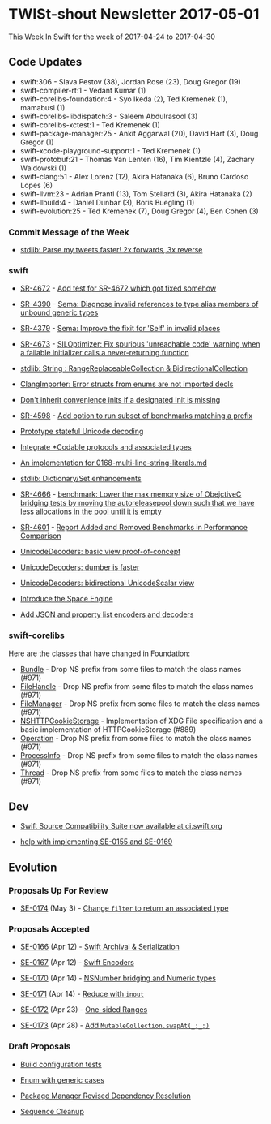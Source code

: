 # TWISt-shout Newsletter 2017-05-01
This Week In Swift for the week of 2017-04-24 to 2017-04-30

## Code Updates

* swift:306 - Slava Pestov (38), Jordan Rose (23), Doug Gregor (19)
* swift-compiler-rt:1 - Vedant Kumar (1)
* swift-corelibs-foundation:4 - Syo Ikeda (2), Ted Kremenek (1), mamabusi (1)
* swift-corelibs-libdispatch:3 - Saleem Abdulrasool (3)
* swift-corelibs-xctest:1 - Ted Kremenek (1)
* swift-package-manager:25 - Ankit Aggarwal (20), David Hart (3), Doug Gregor (1)
* swift-xcode-playground-support:1 - Ted Kremenek (1)
* swift-protobuf:21 - Thomas Van Lenten (16), Tim Kientzle (4), Zachary Waldowski (1)
* swift-clang:51 - Alex Lorenz (12), Akira Hatanaka (6), Bruno Cardoso Lopes (6)
* swift-llvm:23 - Adrian Prantl (13), Tom Stellard (3), Akira Hatanaka (2)
* swift-llbuild:4 - Daniel Dunbar (3), Boris Buegling (1)
* swift-evolution:25 - Ted Kremenek (7), Doug Gregor (4), Ben Cohen (3)

### Commit Message of the Week

* [stdlib: Parse my tweets faster! 2x forwards, 3x reverse](https://github.com/apple/swift/commit/2d8164e552aff4ff884684bb5ec4695b8575d80c)

### swift

* [SR-4672](https://bugs.swift.org/browse/SR-4672) - [Add test for SR-4672 which got fixed somehow](https://github.com/apple/swift/commit/e8d58b4d4dc7575e5788c20627108f68749a0426)

* [SR-4390](https://bugs.swift.org/browse/SR-4390) - [Sema: Diagnose invalid references to type alias members of unbound generic types](https://github.com/apple/swift/commit/aaca0badf9a3d5430d68ef8fe0219888cf47beb4)

* [SR-4379](https://bugs.swift.org/browse/SR-4379) - [Sema: Improve the fixit for 'Self' in invalid places](https://github.com/apple/swift/commit/07c189558c70de45d4fec59abf9b4f57ed36d1eb)

* [SR-4673](https://bugs.swift.org/browse/SR-4673) - [SILOptimizer: Fix spurious 'unreachable code' warning when a failable initializer calls a never-returning function](https://github.com/apple/swift/commit/683a7f49e42ab52900deeae205171178c9f4a4c6)

* [stdlib: String : RangeReplaceableCollection & BidirectionalCollection](https://github.com/apple/swift/commit/1c1b2b966df0c4d720fed9996357f48bad6440d2)
  
* [ClangImporter: Error structs from enums are not imported decls](https://github.com/apple/swift/commit/e575d2d5ba7d1a2fc70f364ce82c276ada95ffa7)

* [Don't inherit convenience inits if a designated init is missing](https://github.com/apple/swift/commit/7397340ca89faf0ed5ab569ceb0d52bec1fdc604)

* [SR-4598](https://bugs.swift.org/browse/SR-4598) - [Add option to run subset of benchmarks matching a prefix](https://github.com/apple/swift/commit/3a5051e3929e7bd709e630e8b8a07b4eb34bf123)

* [Prototype stateful Unicode decoding](https://github.com/apple/swift/commit/c2a92a695c2891c40349fa0ea30e425a9fd877a3)

* [Integrate *Codable protocols and associated types](https://github.com/apple/swift/commit/cecf00d1f187ed7d1730aa8330659af5aea2cc77)

* [An implementation for 0168-multi-line-string-literals.md](https://github.com/apple/swift/commit/981e706fd92115bd8f08db3cd137544e7613cce0)

* [stdlib: Dictionary/Set enhancements](https://github.com/apple/swift/commit/e2328885c17475decc5dd19f5274f648feffd8a0)

* [SR-4666](https://bugs.swift.org/browse/SR-4666) - [benchmark: Lower the max memory size of ObejctiveC bridging tests by moving the
    autoreleasepool down such that we have less allocations in the pool until it is
    empty](https://github.com/apple/swift/commit/a8e3fc9af3dc0185331419851e0d0fc32a1845e2)
	
* [SR-4601](https://bugs.swift.org/browse/SR-4601) - [Report Added and Removed Benchmarks in Performance Comparison](https://github.com/apple/swift/commit/c719818024d7a5f736c394d167a31fc1f4c69c43)

* [UnicodeDecoders: basic view proof-of-concept](https://github.com/apple/swift/commit/662ea1f8a0c3f95263feb3a7f4c7f21e4932c85b)

* [UnicodeDecoders: dumber is faster](https://github.com/apple/swift/commit/16e42d3d047ed888e86e42c00b731cc95a5de501)

* [UnicodeDecoders: bidirectional UnicodeScalar view](https://github.com/apple/swift/commit/5ad4ef450839b952773fd359f495a8dbd8b4e505)

* [Introduce the Space Engine](https://github.com/apple/swift/commit/42c59554a0e980ab83f52eda41140c4b2c465834)

* [Add JSON and property list encoders and decoders](https://github.com/apple/swift/commit/2ce58c1eb315ad3083c30fed2fa7cbde305092ea)

### swift-corelibs

Here are the classes that have changed in Foundation:

* [Bundle](https://github.com/apple/swift-corelibs-foundation/commits/master/Foundation/Bundle.swift) - Drop NS prefix from some files to match the class names (#971)
* [FileHandle](https://github.com/apple/swift-corelibs-foundation/commits/master/Foundation/FileHandle.swift) - Drop NS prefix from some files to match the class names (#971)
* [FileManager](https://github.com/apple/swift-corelibs-foundation/commits/master/Foundation/FileManager.swift) - Drop NS prefix from some files to match the class names (#971)
* [NSHTTPCookieStorage](https://github.com/apple/swift-corelibs-foundation/commits/master/Foundation/NSHTTPCookieStorage.swift) - Implementation of XDG File specification and a basic implementation of HTTPCookieStorage (#889)
* [Operation](https://github.com/apple/swift-corelibs-foundation/commits/master/Foundation/Operation.swift) - Drop NS prefix from some files to match the class names (#971)
* [ProcessInfo](https://github.com/apple/swift-corelibs-foundation/commits/master/Foundation/ProcessInfo.swift) - Drop NS prefix from some files to match the class names (#971)
* [Thread](https://github.com/apple/swift-corelibs-foundation/commits/master/Foundation/Thread.swift) - Drop NS prefix from some files to match the class names (#971)

## Dev

* [Swift Source Compatibility Suite now available at ci.swift.org](https://lists.swift.org/pipermail/swift-dev/Week-of-Mon-20170424/004433.html)

* [help with implementing SE-0155 and SE-0169](https://lists.swift.org/pipermail/swift-dev/Week-of-Mon-20170424/004440.html)

## Evolution

### Proposals Up For Review

* [SE-0174](https://github.com/apple/swift-evolution/blob/master/proposals/0174-filter-range-replaceable.md) (May 3) - [Change `filter` to return an associated type](https://lists.swift.org/pipermail/swift-evolution-announce/2017-April/000370.html)

### Proposals Accepted

* [SE-0166](https://github.com/apple/swift-evolution/blob/master/proposals/0166-swift-archival-serialization.md) (Apr 12) - [Swift Archival & Serialization](https://lists.swift.org/pipermail/swift-evolution-announce/2017-April/000367.html)

* [SE-0167](https://github.com/apple/swift-evolution/blob/master/proposals/0167-swift-encoders.md) (Apr 12) - [Swift Encoders](https://lists.swift.org/pipermail/swift-evolution-announce/2017-April/000368.html)

* [SE-0170](https://github.com/apple/swift-evolution/blob/master/proposals/0170-nsnumber_bridge.md) (Apr 14) - [NSNumber bridging and Numeric types](https://lists.swift.org/pipermail/swift-evolution-announce/2017-April/000369.html)

* [SE-0171](https://github.com/apple/swift-evolution/blob/master/proposals/0171-reduce-with-inout.md) (Apr 14) - [Reduce with `inout`](https://lists.swift.org/pipermail/swift-evolution-announce/2017-April/000364.html)

* [SE-0172](https://github.com/apple/swift-evolution/blob/master/proposals/0172-one-sided-ranges.md) (Apr 23) - [One-sided Ranges](https://lists.swift.org/pipermail/swift-evolution-announce/2017-April/000363.html)

* [SE-0173](https://github.com/apple/swift-evolution/blob/master/proposals/0173-swap-indices.md) (Apr 28) - [Add `MutableCollection.swapAt(_:_:)`](https://lists.swift.org/pipermail/swift-evolution-announce/2017-April/000371.html)
  
### Draft Proposals

* [Build configuration tests](https://lists.swift.org/pipermail/swift-evolution/Week-of-Mon-20170424/036104.html)

* [Enum with generic cases](https://lists.swift.org/pipermail/swift-evolution/Week-of-Mon-20170424/036095.html)

* [Package Manager Revised Dependency	Resolution](https://lists.swift.org/pipermail/swift-evolution/Week-of-Mon-20170424/036203.html)

* [Sequence Cleanup](https://lists.swift.org/pipermail/swift-evolution/Week-of-Mon-20170424/036164.html)
